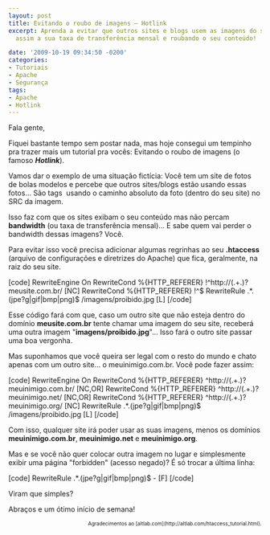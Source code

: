 ```yaml
---
layout: post
title: Evitando o roubo de imagens – Hotlink
excerpt: Aprenda a evitar que outros sites e blogs usem as imagens do seu site, consumindo
  assim a sua taxa de transferência mensal e roubando o seu conteúdo!

date: '2009-10-19 09:34:50 -0200'
categories:
- Tutoriais
- Apache
- Segurança
tags:
- Apache
- Hotlink
---
```

Fala gente,

Fiquei bastante tempo sem postar nada, mas hoje consegui um tempinho pra trazer mais um tutorial pra vocês: Evitando o roubo de imagens (o famoso <strong><em>Hotlink</em></strong>).

Vamos dar o exemplo de uma situação fictícia: Você tem um site de fotos de bolas modelos e percebe que outros sites/blogs estão usando essas fotos... São tags <img> usando o caminho absoluto da foto (dentro do seu site) no SRC da imagem.

Isso faz com que os sites exibam o seu conteúdo mas não percam <strong>bandwidth</strong> (ou taxa de transferência mensal)... E sabe quem vai perder o bandwidth dessas imagens? Você.

Para evitar isso você precisa adicionar algumas regrinhas ao seu <strong>.htaccess</strong> (arquivo de configurações e diretrizes do Apache) que fica, geralmente, na raiz do seu site.


[code]
RewriteEngine On
RewriteCond %{HTTP_REFERER} !^http://(.+\.)?meusite\.com\.br/ [NC]
RewriteCond %{HTTP_REFERER} !^$
RewriteRule .*\.(jpe?g|gif|bmp|png)$ /imagens/proibido.jpg [L]
[/code]

Esse código fará com que, caso um outro site que não esteja dentro do domínio <strong>meusite.com.br</strong> tente chamar uma imagem do seu site, receberá uma outra imagem "<strong>imagens/proibido.jpg</strong>"... Isso fará o outro site passar uma boa vergonha.

Mas suponhamos que você queira ser legal com o resto do mundo e chato apenas com um outro site... o meuinimigo.com.br. Você pode fazer assim:


[code]
RewriteEngine On
RewriteCond %{HTTP_REFERER} ^http://(.+\.)?meuinimigo\.com\.br/ [NC,OR]
RewriteCond %{HTTP_REFERER} ^http://(.+\.)?meuinimigo\.net/ [NC,OR]
RewriteCond %{HTTP_REFERER} ^http://(.+\.)?meuinimigo\.org/ [NC]
RewriteRule .*\.(jpe?g|gif|bmp|png)$ /imagens/proibido.jpg [L]
[/code]

Com isso, qualquer site irá poder usar as suas imagens, menos os domínios <strong>meuinimigo.com.br</strong>, <strong>meuinimigo.net</strong> e <strong>meuinimigo.org</strong>.

Mas e se você não quer colocar outra imagem no lugar e simplesmente exibir uma página "forbidden" (acesso negado)? É só trocar a última linha:


[code]
RewriteRule .*\.(jpe?g|gif|bmp|png)$ - [F]
[/code]

Viram que simples?

Abraços e um ótimo início de semana!

<p style="font-size: 10px; text-align: right">Agradecimentos ao [altlab.com](http://altlab.com/htaccess_tutorial.html).

